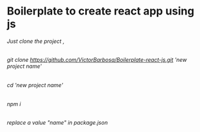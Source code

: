 # Boilerplate to create react app using js
 
###### Just clone the project , 

###### git clone https://github.com/VictorBarbosa/Boilerplate-react-js.git 'new project name'


###### cd 'new project name'

###### npm i

###### replace a value "name" in package.json 

  